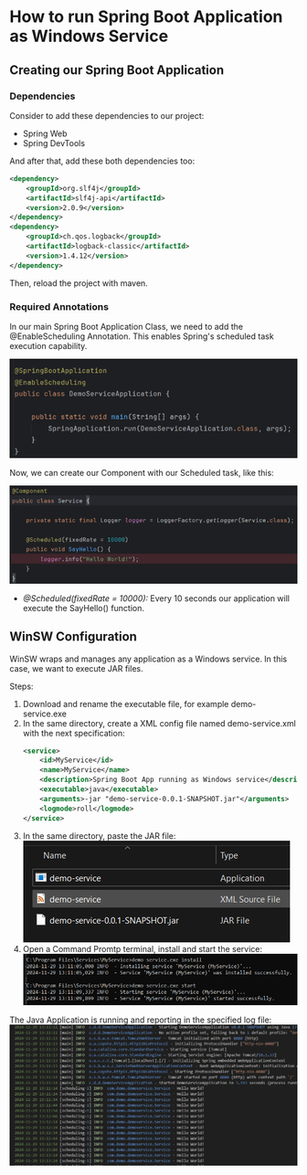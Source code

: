 # How to run Spring Boot Application as Windows Service

## Creating our Spring Boot Application

### Dependencies

Consider to add these dependencies to our project:

- Spring Web
- Spring DevTools

And after that, add these both dependencies too:

```xml
<dependency>
    <groupId>org.slf4j</groupId>
    <artifactId>slf4j-api</artifactId>
    <version>2.0.9</version>
</dependency>
<dependency>
    <groupId>ch.qos.logback</groupId>
    <artifactId>logback-classic</artifactId>
    <version>1.4.12</version>
</dependency>
```
Then, reload the project with maven.

### Required Annotations

In our main Spring Boot Application Class, we need to add the @EnableScheduling Annotation. This enables Spring's scheduled task execution capability.

![EnableScheduling](./Others/Images/enablescheduling-annotation.png)

Now, we can create our Component with our Scheduled task, like this:

![ScheduledTask](./Others/Images/scheduled-component.png)

- _@Scheduled(fixedRate = 10000):_ Every 10 seconds our application will execute the SayHello() function.

## WinSW Configuration

WinSW wraps and manages any application as a Windows service. In this case, we want to execute JAR files.

Steps:
1. Download and rename the executable file, for example demo-service.exe
2. In the same directory, create a XML config file named demo-service.xml with the next specification: 
    ```xml
    <service>
        <id>MyService</id>
        <name>MyService</name>
        <description>Spring Boot App running as Windows service</description>
        <executable>java</executable>
        <arguments>-jar "demo-service-0.0.1-SNAPSHOT.jar"</arguments>
        <logmode>roll</logmode>
    </service>
    ```
3. In the same directory, paste the JAR file:
   ![Service Folder](./Others/Images/service-folder.png)
5. Open a Command Promtp terminal, install and start the service:
   ![Service Folder](./Others/Images/install-run-service.png)

The Java Application is running and reporting in the specified log file: 
![WinSW Configuration](./Others/Images/log.png)




